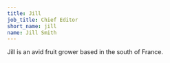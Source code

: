 ```yaml
---
title: Jill
job_title: Chief Editor
short_name: jill
name: Jill Smith
---
```


Jill is an avid fruit grower based in the south of France.
